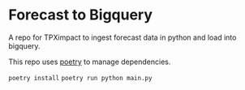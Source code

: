 # Forecast to Bigquery
A repo for TPXimpact to ingest forecast data in python and load into bigquery.

This repo uses [poetry](https://python-poetry.org/) to manage dependencies.

`poetry install`
`poetry run python main.py`
